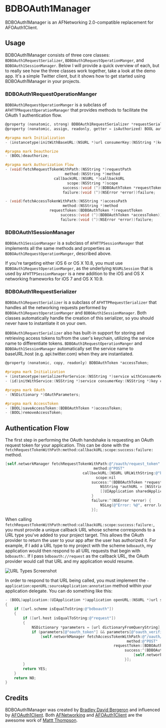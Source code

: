 # BDBOAuth1Manager

BDBOAuth1Manager is an AFNetworking 2.0-compatible replacement for AFOAuth1Client.

## Usage

BDBOAuth1Manager consists of three core classes: `BDBOAuth1RequestSerializer`, `BDBOAuth1RequestOperationManger`, and `BDBOAuth1SessionManager`. Below I will provide a quick overview of each, but to really see how the three classes work together, take a look at the demo app. It's a simple Twitter client, but it shows how to get started using BDBOAuth1Manager in your projects.

### BDBOAuth1RequestOperationManger

`BDBOAuth1RequestOperationManger` is a subclass of `AFHTTPRequestOperationManager` that provides methods to facilitate the OAuth 1 authentication flow.

```objective-c
@property (nonatomic, strong) BDBOAuth1RequestSerializer *requestSerializer;
@property (nonatomic, assign, readonly, getter = isAuthorized) BOOL authorized;

#pragma mark Initialization
- (instancetype)initWithBaseURL:(NSURL *)url consumerKey:(NSString *)key consumerSecret:(NSString *)secret;

#pragma mark Deauthorize
- (BOOL)deauthorize;

#pragma mark Authorization Flow
- (void)fetchRequestTokenWithPath:(NSString *)requestPath
                           method:(NSString *)method
                      callbackURL:(NSURL *)callbackURL
                            scope:(NSString *)scope
                          success:(void (^)(BDBOAuthToken *requestToken))success
                          failure:(void (^)(NSError *error))failure;

- (void)fetchAccessTokenWithPath:(NSString *)accessPath
                          method:(NSString *)method
                    requestToken:(BDBOAuthToken *)requestToken
                         success:(void (^)(BDBOAuthToken *accessToken))success
                         failure:(void (^)(NSError *error))failure;
```

### BDBOAuth1SessionManager

`BDBOAuth1SessionManager` is a subclass of `AFHTTPSessionManager` that implements all the same methods and properties as `BDBOAuth1RequestOperationManger`, described above.

If you're targeting either iOS 6 or OS X 10.8, you must use `BDBOAuth1RequestOperationManger`, as the underlying `NSURLSession` that is used by `AFHTTPSessionManager` is a new addition to the iOS and OS X networking frameworks for iOS 7 and OS X 10.9.

### BDBOAuth1RequestSerializer

`BDBOAuth1RequestSerializer` is a subclass of `AFHTTPRequestSerializer` that handles all the networking requests performed by `BDBOAuth1RequestOperationManger` and `BDBOAuth1SessionManager`. Both classes automatically handle the creation of this serializer, so you should never have to instantiate it on your own.

`BDBOAuth1RequestSerializer` also has built-in support for storing and retrieving access tokens to/from the user's keychain, utilizing the service name to differentiate tokens. `BDBOAuth1RequestOperationManger` and `BDBOAuth1SessionManager` automatically set the service name to baseURL.host (e.g. api.twitter.com) when they are instantiated.

```objective-c
@property (nonatomic, copy, readonly) BDBOAuthToken *accessToken;

#pragma mark Initialization
+ (instancetype)serializerForService:(NSString *)service withConsumerKey:(NSString *)key consumerSecret:(NSString *)secret;
- (id)initWithService:(NSString *)service consumerKey:(NSString *)key consumerSecret:(NSString *)secret;

#pragma mark OAuth
- (NSDictionary *)OAuthParameters;

#pragma mark AccessToken
- (BOOL)saveAccessToken:(BDBOAuthToken *)accessToken;
- (BOOL)removeAccessToken;
```

## Authentication Flow

The first step in performing the OAuth handshake is requesting an OAuth request token for your application. This can be done with the `fetchRequestTokenWithPath:method:callbackURL:scope:success:failure:` method.

```objective-c
[self.networkManager fetchRequestTokenWithPath:@"/oauth/request_token"
                                        method:@"POST"
                                   callbackURL:[NSURL URLWithString:@"bdboauth://request"]
                                         scope:nil
                                       success:^(BDBOAuthToken *requestToken) {
                                           NSString *authURL = [NSString stringWithFormat:@"https://api.twitter.com/oauth/authorize?oauth_token=%@", requestToken.token];
                                           [[UIApplication sharedApplication] openURL:[NSURL URLWithString:authURL]];
                                       }
                                       failure:^(NSError *error) {
                                           NSLog(@"Error: %@", error.localizedDescription);
                                       }];
``` 

When calling `fetchRequestTokenWithPath:method:callbackURL:scope:success:failure:`, you must provide a unique callback URL whose scheme corresponds to a URL type you've added to your project target. This allows the OAuth provider to return the user to your app after the user has authorized it. For example, if I add a URL type to my project with the scheme `bdboauth`, my application would then respond to all URL requests that begin with `bdboauth:`. If I pass `bdboauth://request` as the callback URL, the OAuth provider would call that URL and my application would resume.

![URL Types Screenshot](https://dl.dropboxusercontent.com/u/6225/GitHub/BDBOAuth1Manager/urltypes.png)

In order to respond to that URL being called, you must implement the `-application:openURL:sourceApplication:annotation` method within your application delegate. You can do something like this:

```objective-c
- (BOOL)application:(UIApplication *)application openURL:(NSURL *)url sourceApplication:(NSString *)sourceApplication annotation:(id)annotation
{
    if ([url.scheme isEqualToString:@"bdboauth"])
    {
        if ([url.host isEqualToString:@"request"])
        {
            NSDictionary *parameters = [url dictionaryFromQueryString];
            if (parameters[@"oauth_token"] && parameters[@"oauth_verifier"])
                [self.networkManager fetchAccessTokenWithPath:@"/oauth/access_token"
                                                       method:@"POST"
                                                 requestToken:[BDBOAuthToken tokenWithQueryString:url.query]
                                                      success:^(BDBOAuthToken *accessToken) {
                                                          [self.networkManager.requestSerializer saveAccessToken:accessToken];
                                                      }];
        }
        return YES;
    }
    return NO;
}
```

## Credits

BDBOAuth1Manager was created by [Bradley David Bergeron](http://www.bradbergeron.com) and influenced by [AFOAuth1Client](https://github.com/AFNetworking/AFOAuth1Client). Both [AFNetworking](https://github.com/AFNetworking/AFNetworking) and [AFOAuth1Client](https://github.com/AFNetworking/AFOAuth1Client) are the awesome work of [Mattt Thompson](https://github.com/mattt).

